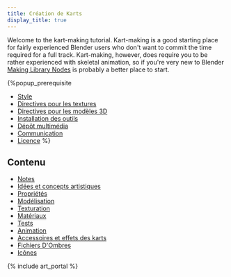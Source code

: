 ```yaml
---
title: Création de Karts
display_title: true
---
```

Welcome to the kart-making tutorial. Kart-making is a good starting place for fairly experienced Blender users who don't want to commit the time required for a full track. Kart-making, however, does require you to be rather experienced with skeletal animation, so if you're very new to Blender [Making Library Nodes](Making_Library_Nodes) is probably a better place to start.

{%popup_prerequisite
* [Style](Style)
* [Directives pour les textures](Texture_Guidelines)
* [Directives pour les modèles 3D](3D_Model_Guidelines)
* [Installation des outils](Installing_Tools)
* [Dépôt multimédia](Media_Repo)
* [Communication](Communication)
* [Licence](Licensing)
%}

## Contenu
* [Notes](Making_Karts:_Notes)
* [Idées et concepts artistiques](Making_Karts:_Ideas_and_Concept_Art)
* [Propriétés](Making_Karts:_Properties)
* [Modélisation](Making_Karts:_Modeling)
* [Texturation](Texturing)
* [Matériaux](Materials)
* [Tests](Making_Karts:_Testing)
* [Animation](Making_Karts:_Animation)
* [Accessoires et effets des karts](Making_Karts:_Kart_Attachments_and_Effects)
* [Fichiers D'Ombres](Making_Karts:_Shadow_Files)
* [Icônes](Making_Karts:_Icons)

{% include art_portal %}
